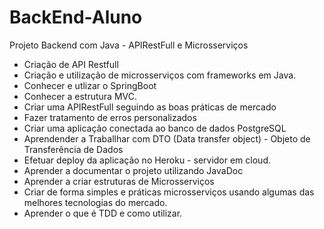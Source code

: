 # BackEnd-Aluno
Projeto Backend com Java - APIRestFull e Microsserviços
* Criação de API Restfull
* Criação e utilização de microsserviços com frameworks em Java.
* Conhecer e utlizar o SpringBoot
* Conhecer a estrutura MVC.
* Criar uma APIRestFull seguindo as boas práticas de mercado
* Fazer tratamento de erros personalizados
* Criar uma aplicação conectada ao banco de dados PostgreSQL
* Aprendender a Traballhar com DTO (Data transfer object) - Objeto de Transferência de Dados
* Efetuar deploy da aplicação no Heroku - servidor em cloud.
* Aprender a documentar o projeto utilizando JavaDoc
* Aprender a criar estruturas de Microsserviços
* Criar de forma simples e práticas microsserviços usando algumas das melhores tecnologias do mercado.
* Aprender o que é TDD e como utilizar.
